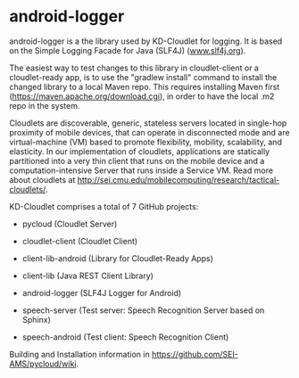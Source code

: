 # android-logger

android-logger is a the library used by KD-Cloudlet for logging. It is based on the Simple Logging Facade for Java (SLF4J) (www.slf4j.org).

The easiest way to test changes to this library in cloudlet-client or a cloudlet-ready app, is to use the "gradlew install" command to install the changed library to a local Maven repo. This requires installing Maven first (https://maven.apache.org/download.cgi), in order to have the local .m2 repo in the system.

Cloudlets are discoverable, generic, stateless servers located in single-hop proximity of mobile devices, that can operate in disconnected mode and are virtual-machine (VM) based to promote flexibility, mobility, scalability, and elasticity. In our implementation of cloudlets, applications are statically partitioned into a very thin client that runs on the mobile device and a computation-intensive Server that runs inside a Service VM. Read more about cloudlets at http://sei.cmu.edu/mobilecomputing/research/tactical-cloudlets/.

KD-Cloudlet comprises a total of 7 GitHub projects:

* pycloud (Cloudlet Server)

* cloudlet-client (Cloudlet Client)

* client-lib-android (Library for Cloudlet-Ready Apps)

* client-lib (Java REST Client Library)

* android-logger (SLF4J Logger for Android)

* speech-server (Test server: Speech Recognition Server based on Sphinx)

* speech-android (Test client: Speech Recognition Client)

Building and Installation information in https://github.com/SEI-AMS/pycloud/wiki.

